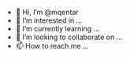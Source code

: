 - 👋 Hi, I’m @mqentar
- 👀 I’m interested in ...
- 🌱 I’m currently learning ...
- 💞️ I’m looking to collaborate on ...
- 📫 How to reach me ...

<!---
mqentar/mqentar is a ✨ special ✨ repository because its `README.md` (this file) appears on your GitHub profile.
You can click the Preview link to take a look at your changes.
--->
